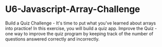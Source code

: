 # U6-Javascript-Array-Challenge
 Build a Quiz Challenge - It's time to put what you've learned about arrays into practice! In this exercise, you will build a quiz app.
Improve the Quiz - one way to improve the quiz program by keeping track of the number of questions answered correctly and incorrectly.